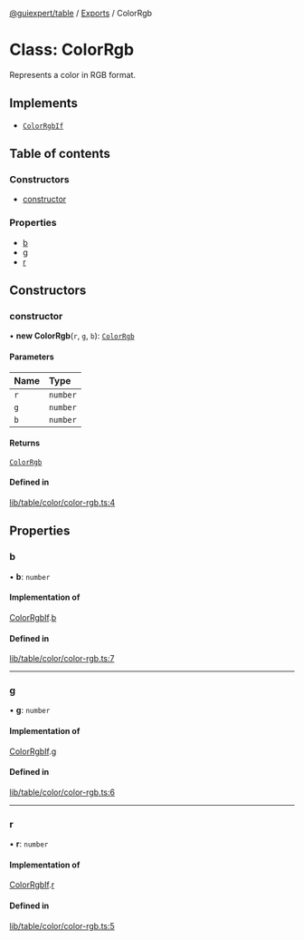 [@guiexpert/table](../README.md) / [Exports](../modules.md) / ColorRgb

# Class: ColorRgb

Represents a color in RGB format.

## Implements

- [`ColorRgbIf`](../interfaces/ColorRgbIf.md)

## Table of contents

### Constructors

- [constructor](ColorRgb.md#constructor)

### Properties

- [b](ColorRgb.md#b)
- [g](ColorRgb.md#g)
- [r](ColorRgb.md#r)

## Constructors

### constructor

• **new ColorRgb**(`r`, `g`, `b`): [`ColorRgb`](ColorRgb.md)

#### Parameters

| Name | Type |
| :------ | :------ |
| `r` | `number` |
| `g` | `number` |
| `b` | `number` |

#### Returns

[`ColorRgb`](ColorRgb.md)

#### Defined in

[lib/table/color/color-rgb.ts:4](https://github.com/guiexperttable/ge-table/blob/6aaca3c/libs/table/src/lib/table/color/color-rgb.ts#L4)

## Properties

### b

• **b**: `number`

#### Implementation of

[ColorRgbIf](../interfaces/ColorRgbIf.md).[b](../interfaces/ColorRgbIf.md#b)

#### Defined in

[lib/table/color/color-rgb.ts:7](https://github.com/guiexperttable/ge-table/blob/6aaca3c/libs/table/src/lib/table/color/color-rgb.ts#L7)

___

### g

• **g**: `number`

#### Implementation of

[ColorRgbIf](../interfaces/ColorRgbIf.md).[g](../interfaces/ColorRgbIf.md#g)

#### Defined in

[lib/table/color/color-rgb.ts:6](https://github.com/guiexperttable/ge-table/blob/6aaca3c/libs/table/src/lib/table/color/color-rgb.ts#L6)

___

### r

• **r**: `number`

#### Implementation of

[ColorRgbIf](../interfaces/ColorRgbIf.md).[r](../interfaces/ColorRgbIf.md#r)

#### Defined in

[lib/table/color/color-rgb.ts:5](https://github.com/guiexperttable/ge-table/blob/6aaca3c/libs/table/src/lib/table/color/color-rgb.ts#L5)
